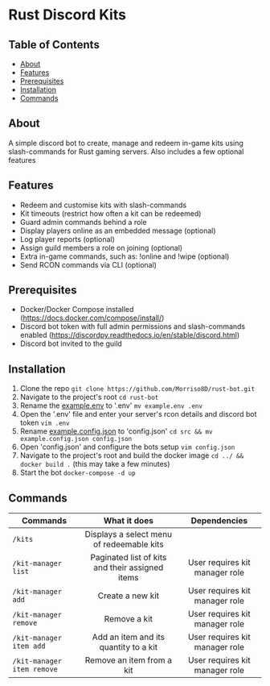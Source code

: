 # Rust Discord Kits

## Table of Contents
* [About](#about)
* [Features](#features)
* [Prerequisites](#prerequisites)
* [Installation](#installation)
* [Commands](#commands)

## About
A simple discord bot to create, manage and redeem in-game kits using slash-commands for Rust gaming servers. Also includes a few optional features

## Features
* Redeem and customise kits with slash-commands
* Kit timeouts (restrict how often a kit can be redeemed)
* Guard admin commands behind a role
* Display players online as an embedded message (optional)
* Log player reports (optional)
* Assign guild members a role on joining (optional)
* Extra in-game commands, such as: !online and !wipe (optional)
* Send RCON commands via CLI (optional)

## Prerequisites
* Docker/Docker Compose installed (https://docs.docker.com/compose/install/)
* Discord bot token with full admin permissions and slash-commands enabled (https://discordpy.readthedocs.io/en/stable/discord.html)
* Discord bot invited to the guild

## Installation
1. Clone the repo ``git clone https://github.com/Morriso8D/rust-bot.git``
2. Navigate to the project's root ``cd rust-bot``
3. Rename the [example.env](./example.env) to '.env' ``mv example.env .env``
4. Open the '.env' file and enter your server's rcon details and discord bot token ``vim .env``
5. Rename [example.config.json](./src/example.config.json) to 'config.json' ``cd src && mv example.config.json config.json``
6. Open 'config.json' and configure the bots setup ``vim config.json``
7. Navigate to the project's root and build the docker image ``cd ../ && docker build .`` (this may take a few minutes)
8. Start the bot ``docker-compose -d up``

## Commands
| Commands             | What it does                                                                 | Dependencies                    |
| -------------------- |:----------------------------------------------------------------------------:|:-------------------------------:|
| ```/kits```          | Displays a select menu of redeemable kits                                    |                                 |
| ```/kit-manager list``` | Paginated list of kits and their assigned items                           | User requires kit manager role  |
| ```/kit-manager add``` | Create a new kit                                                           | User requires kit manager role  |
| ```/kit-manager remove``` | Remove a kit                                                            | User requires kit manager role  |
| ```/kit-manager item add``` | Add an item and its quantity to a kit                                 | User requires kit manager role  |
| ```/kit-manager item remove``` | Remove an item from a kit                                          | User requires kit manager role  |
